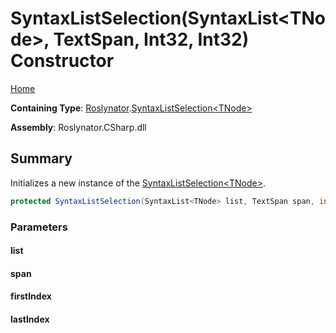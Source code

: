 # SyntaxListSelection\(SyntaxList\<TNode>, TextSpan, Int32, Int32\) Constructor

[Home](../../../README.md)

**Containing Type**: [Roslynator](../../README.md)\.[SyntaxListSelection\<TNode>](../README.md)

**Assembly**: Roslynator\.CSharp\.dll

## Summary

Initializes a new instance of the [SyntaxListSelection\<TNode>](../README.md)\.

```csharp
protected SyntaxListSelection(SyntaxList<TNode> list, TextSpan span, int firstIndex, int lastIndex)
```

### Parameters

#### list





#### span





#### firstIndex





#### lastIndex





